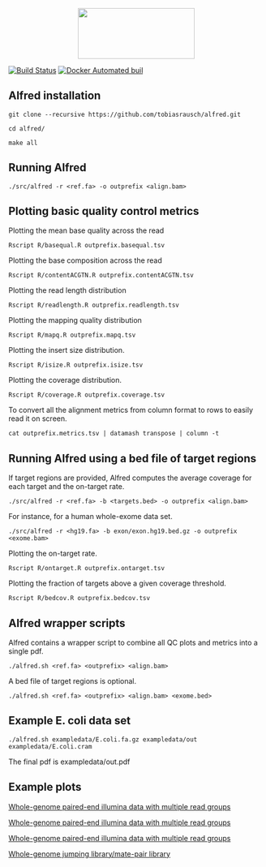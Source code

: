 <p align="center">
<img width="230" height="100" src="https://raw.githubusercontent.com/tobiasrausch/alfred/master/alfred.png">
</p>

[![Build Status](https://travis-ci.org/dellytools/delly.svg?branch=master)](https://travis-ci.org/tobiasrausch/alfred)
[![Docker Automated buil](https://img.shields.io/docker/automated/jrottenberg/ffmpeg.svg?style=flat-square)](https://hub.docker.com/r/trausch/alfred/)


Alfred installation
---------------------

`git clone --recursive https://github.com/tobiasrausch/alfred.git`

`cd alfred/`

`make all`

Running Alfred
------------------

`./src/alfred -r <ref.fa> -o outprefix <align.bam>`

Plotting basic quality control metrics
--------------------------------------

Plotting the mean base quality across the read

`Rscript R/basequal.R outprefix.basequal.tsv`

Plotting the base composition across the read

`Rscript R/contentACGTN.R outprefix.contentACGTN.tsv`

Plotting the read length distribution

`Rscript R/readlength.R outprefix.readlength.tsv`

Plotting the mapping quality distribution

`Rscript R/mapq.R outprefix.mapq.tsv`

Plotting the insert size distribution.

`Rscript R/isize.R outprefix.isize.tsv`

Plotting the coverage distribution.

`Rscript R/coverage.R outprefix.coverage.tsv`

To convert all the alignment metrics from column format to rows to easily read it on screen.

`cat outprefix.metrics.tsv | datamash transpose | column -t`


Running Alfred using a bed file of target regions
---------------------------------------------------

If target regions are provided, Alfred computes the average coverage for each target and the on-target rate.

`./src/alfred -r <ref.fa> -b <targets.bed> -o outprefix <align.bam>`

For instance, for a human whole-exome data set.

`./src/alfred -r <hg19.fa> -b exon/exon.hg19.bed.gz -o outprefix <exome.bam>`

Plotting the on-target rate.

`Rscript R/ontarget.R outprefix.ontarget.tsv`

Plotting the fraction of targets above a given coverage threshold.

`Rscript R/bedcov.R outprefix.bedcov.tsv`


Alfred wrapper scripts
----------------------

Alfred contains a wrapper script to combine all QC plots and metrics into a single pdf.

`./alfred.sh <ref.fa> <outprefix> <align.bam>`

A bed file of target regions is optional.

`./alfred.sh <ref.fa> <outprefix> <align.bam> <exome.bed>`


Example E. coli data set
------------------------

`./alfred.sh exampledata/E.coli.fa.gz exampledata/out exampledata/E.coli.cram`

The final pdf is exampledata/out.pdf


Example plots
-------------


[Whole-genome paired-end illumina data with multiple read groups](https://raw.githubusercontent.com/tobiasrausch/alfred/master/exampleplots/NA06985.pe.pdf)

<a href="https://raw.githubusercontent.com/tobiasrausch/alfred/master/exampleplots/NA06985.pe.pdf" target=_blank>Whole-genome paired-end illumina data with multiple read groups</a>

<a href="https://raw.githubusercontent.com/tobiasrausch/alfred/master/exampleplots/NA06985.pe.pdf">Whole-genome paired-end illumina data with multiple read groups</a>


[Whole-genome jumping library/mate-pair library](https://raw.githubusercontent.com/tobiasrausch/alfred/master/exampleplots/HG00513.mp.pdf)
